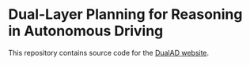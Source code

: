 # Dual-Layer Planning for Reasoning in Autonomous Driving
This repository contains source code for the [DualAD website](https://dualad.github.io/).
